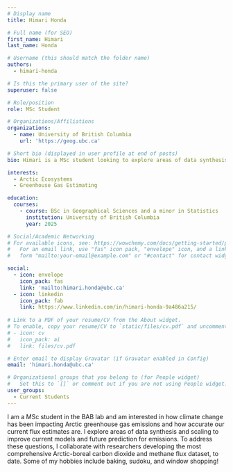 ```yaml
---
# Display name
title: Himari Honda

# Full name (for SEO)
first_name: Himari 
last_name: Honda

# Username (this should match the folder name)
authors:
  - himari-honda

# Is this the primary user of the site?
superuser: false

# Role/position
role: MSc Student 

# Organizations/Affiliations
organizations:
  - name: University of British Columbia
    url: 'https://geog.ubc.ca'

# Short bio (displayed in user profile at end of posts)
bio: Himari is a MSc student looking to explore areas of data synthesis and scaling to improve current models and future prediction for emissions.

interests:
  - Arctic Ecosystems
  - Greenhouse Gas Estimating 

education:
  courses:
    - course: BSc in Geographical Sciences and a minor in Statistics
      institution: University of British Columbia
      year: 2025

# Social/Academic Networking
# For available icons, see: https://wowchemy.com/docs/getting-started/page-builder/#icons
#   For an email link, use "fas" icon pack, "envelope" icon, and a link in the
#   form "mailto:your-email@example.com" or "#contact" for contact widget.

social:
  - icon: envelope
    icon_pack: fas
    link: 'mailto:himari.honda@ubc.ca'
  - icon: linkedin
    icon_pack: fab
    link: https://www.linkedin.com/in/himari-honda-9a486a215/
  
# Link to a PDF of your resume/CV from the About widget.
# To enable, copy your resume/CV to `static/files/cv.pdf` and uncomment the lines below.
# - icon: cv
#   icon_pack: ai
#   link: files/cv.pdf

# Enter email to display Gravatar (if Gravatar enabled in Config)
email: 'himari.honda@ubc.ca'

# Organizational groups that you belong to (for People widget)
#   Set this to `[]` or comment out if you are not using People widget.
user_groups:
  - Current Students
---
```

I am a MSc student in the BAB lab and am interested in how climate change has been impacting Arctic greenhouse gas emissions and how accurate our current flux estimates are. I explore areas of data synthesis and scaling to improve current models and future prediction for emissions. To address these questions, I collaborate with researchers developing the most comprehensive Arctic-boreal carbon dioxide and methane flux dataset, to date. Some of my hobbies include baking, sudoku, and window shopping!
